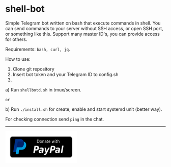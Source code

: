 # shell-bot

Simple Telegram bot written on bash that execute commands in shell.
You can send commands to your server without SSH access, or open SSH port,
or something like this. Support many master ID's, you can provide access
for others.

Requirements: `bash, curl, jq`.

How to use:
1. Clone git repository
2. Insert bot token and your Telegram ID to config.sh
3. 
   
   a) Run <code>shellbotd.sh</code> in tmux/screen.

	or

   b) Run <code>./install.sh</code> for create, enable and start systemd unit (better way).

For checking connection send <code>ping</code> in the chat.

---

<a href="https://www.paypal.com/donate/?hosted_button_id=GWWLEXEF3XL92">
  <img src="https://raw.githubusercontent.com/kraloveckey/kraloveckey/refs/heads/main/.assets/paypal-donate-button.png" alt="Donate with PayPal" width="225" height="100"/>
</a>

